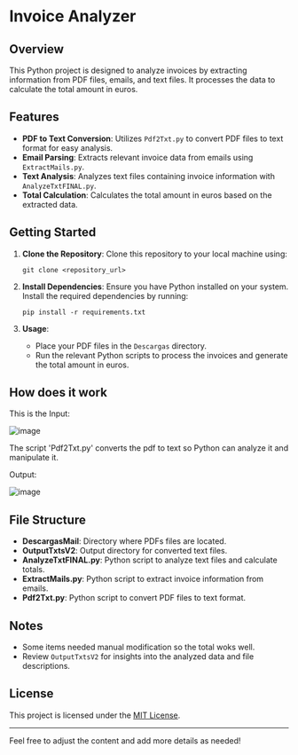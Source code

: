 # Invoice Analyzer

## Overview

This Python project is designed to analyze invoices by extracting information from PDF files, emails, and text files. It processes the data to calculate the total amount in euros.

## Features

- **PDF to Text Conversion**: Utilizes `Pdf2Txt.py` to convert PDF files to text format for easy analysis.
- **Email Parsing**: Extracts relevant invoice data from emails using `ExtractMails.py`.
- **Text Analysis**: Analyzes text files containing invoice information with `AnalyzeTxtFINAL.py`.
- **Total Calculation**: Calculates the total amount in euros based on the extracted data.

## Getting Started

1. **Clone the Repository**: Clone this repository to your local machine using:
   ```
   git clone <repository_url>
   ```

2. **Install Dependencies**: Ensure you have Python installed on your system. Install the required dependencies by running:
   ```
   pip install -r requirements.txt
   ```

3. **Usage**: 
   - Place your PDF files in the `Descargas` directory.
   - Run the relevant Python scripts to process the invoices and generate the total amount in euros.

## How does it work

This is the Input:

![image](https://github.com/rickypcyt/ScriptPythonMercadona/assets/105986682/2e1550cb-b951-4cef-b7ab-76a758920e9f)

The script 'Pdf2Txt.py' converts the pdf to text so Python can analyze it and manipulate it.

Output:

![image](https://github.com/rickypcyt/ScriptPythonMercadona/assets/105986682/b4193772-5a0e-4c57-a9b3-ae41ad36774d)


## File Structure

- **DescargasMail**: Directory where PDFs files are located.
- **OutputTxtsV2**: Output directory for converted text files.
- **AnalyzeTxtFINAL.py**: Python script to analyze text files and calculate totals.
- **ExtractMails.py**: Python script to extract invoice information from emails.
- **Pdf2Txt.py**: Python script to convert PDF files to text format.

## Notes

- Some items needed manual modification so the total woks well.
- Review `OutputTxtsV2` for insights into the analyzed data and file descriptions.

## License

This project is licensed under the [MIT License](LICENSE).

---

Feel free to adjust the content and add more details as needed!
